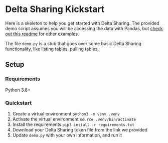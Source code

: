 # Delta Sharing Kickstart

Here is a skeleton to help you get started with Delta Sharing. The provided demo script assumes you will be accessing the data with Pandas, but [check out this readme](https://github.com/delta-io/delta-sharing) for other examples.

The file `demo.py` is a stub that goes over some basic Delta Sharing functionality, like listing tables, pulling tables,

## Setup

### Requirements

Python 3.8+

### Quickstart

1. Create a virtual environment `python3 -m venv .venv`
2. Activate the virtual environment `source .venv/bin/activate`
3. Install the requirements `pip3 install -r requirements.txt`
4. Download your Delta Sharing token file from the link we provided
5. Update `demo.py` with your own information, and run it
